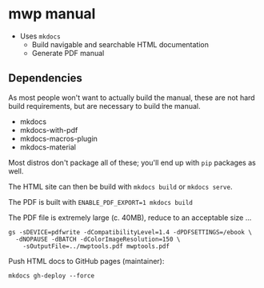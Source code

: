 # mwp manual

* Uses `mkdocs`
  * Build navigable and searchable HTML documentation
  * Generate PDF manual

## Dependencies

As most people won't want to actually build the manual, these are not hard build requirements, but are necessary to build the manual.

* mkdocs
* mkdocs-with-pdf
* mkdocs-macros-plugin
* mkdocs-material

Most distros don't package all of these; you'll end up with `pip` packages as well.

The HTML site can then be build with `mkdocs build` or `mkdocs serve`.

The PDF is built with `ENABLE_PDF_EXPORT=1 mkdocs build`

The PDF file is extremely large (c. 40MB), reduce to an acceptable size ...

```
gs -sDEVICE=pdfwrite -dCompatibilityLevel=1.4 -dPDFSETTINGS=/ebook \
  -dNOPAUSE -dBATCH -dColorImageResolution=150 \
    -sOutputFile=../mwptools.pdf mwptools.pdf
```

Push HTML docs to GitHub pages (maintainer):

`mkdocs gh-deploy --force`
